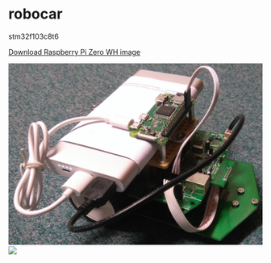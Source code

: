 # robocar
stm32f103c8t6

[Download Raspberry Pi Zero WH image](https://polyuit-my.sharepoint.com/:u:/g/personal/ensylam_polyu_edu_hk/EfPde7mzcR5NiaSuWeZethsBixlZN2U6amez3VQq-VrPfw?e=RhzQuq)

![image](DSC_0008.JPG)
[![](https://img.youtube.com/vi/ckLhx3viHC8/0.jpg)](https://youtu.be/ckLhx3viHC8)
